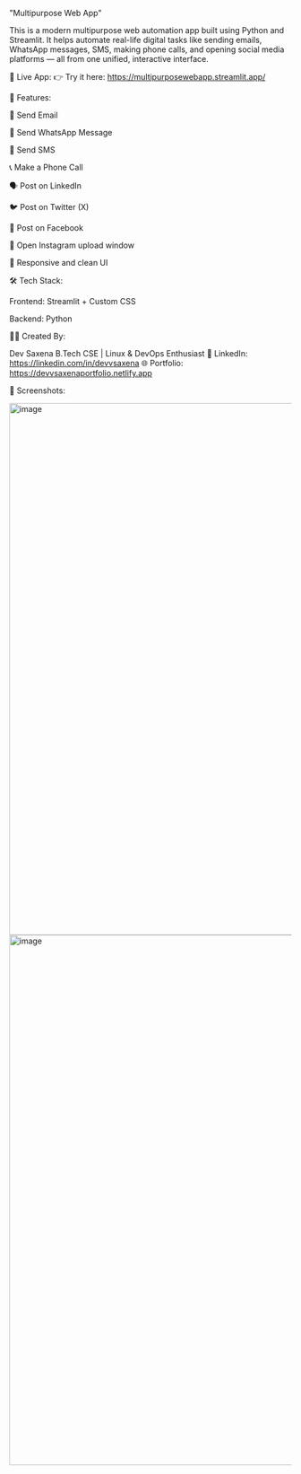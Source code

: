 "Multipurpose Web App"

This is a modern multipurpose web automation app built using Python and Streamlit.
It helps automate real-life digital tasks like sending emails, WhatsApp messages, SMS, making phone calls, and opening social media platforms — all from one unified, interactive interface.

🔗 Live App:
👉 Try it here: https://multipurposewebapp.streamlit.app/

🚀 Features:

📧 Send Email 

💬 Send WhatsApp Message 

📩 Send SMS 

📞 Make a Phone Call 

🗣 Post on LinkedIn

🐦 Post on Twitter (X)

📘 Post on Facebook

📸 Open Instagram upload window

🧠 Responsive and clean UI

🛠️ Tech Stack:

Frontend: Streamlit + Custom CSS

Backend: Python

👨‍💻 Created By:

Dev Saxena
B.Tech CSE | Linux & DevOps Enthusiast
🔗 LinkedIn: https://linkedin.com/in/devvsaxena
🌐 Portfolio: https://devvsaxenaportfolio.netlify.app

📸 Screenshots:

<img width="1903" height="948" alt="image" src="https://github.com/user-attachments/assets/75a31467-aa6c-41c7-b4ef-3c34cce58929" />

<img width="1385" height="945" alt="image" src="https://github.com/user-attachments/assets/83c8a089-689d-4c21-a1b2-3a98c7db910f" />

